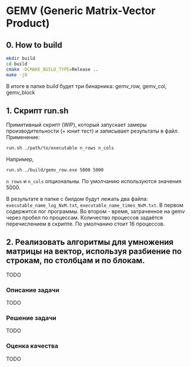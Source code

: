 # GEMV (Generic Matrix-Vector Product)

## 0. How to build
```bash
mkdir build
cd build
cmake -DCMAKE_BUILD_TYPE=Release ..
make -j8
```

В итоге в папке build будет три бинарника: gemv_row, gemv_col, gemv_block

## 1. Скрипт run.sh
Примитивный скрипт (WIP), который запускает замеры производительности (+ юнит тест) и записывает результаты в файл.
Применение:
```bash
run.sh ./path/to/executable n_rows n_cols
```

Например,
```bash
run.sh ./build/gemv_row.exe 5000 5000
```
`n_rows` и `n_cols` опциональны. По умолчанию используются значения 5000.

В результате в папке с билдом будут лежать два файла:
`executable_name_log_NxM.txt`,
`executable_name_times_NxM.txt`.
В первом содержится лог программы.
Во втором - время, затраченное на gemv через пробел по процессам.
Количество процессов задаётся перечислением в скрипте.
По умолчанию стоит 16 процессов.

## 2. Реализовать алгоритмы для умножения матрицы на вектор, используя разбиение по строкам, по столбцам и по блокам.
TODO

### Описание задачи

TODO

### Решение задачи

TODO

### Оценка качества

TODO
